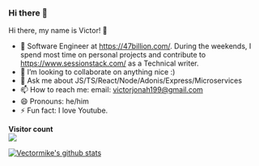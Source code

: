 ### Hi there 👋

Hi there, my name is Victor! 👋
- 🔭 Software Engineer at https://47billion.com/. During the weekends, I spend most time on personal projects and contribute to https://www.sessionstack.com/ as a Technical writer.
- 👯 I’m looking to collaborate on anything nice :)
- 💬 Ask me about JS/TS/React/Node/Adonis/Express/Microservices
- 📫 How to reach me: email: victorjonah199@gmail.com
- 😄 Pronouns: he/him
- ⚡ Fun fact: I love Youtube.



<p align="left"> 
  <b>Visitor count</b><br>
  <img src="https://profile-counter.glitch.me/Vectormike/count.svg" />
</p>


[![Vectormike's github stats](https://github-readme-stats.vercel.app/api?username=vectormike&show_icons=true&theme=dracula)](https://github.com/vectormike/github-readme-stats)
